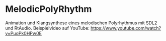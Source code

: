 # MelodicPolyRhythm
Animation und Klangsynthese eines melodischen Polyrhythmus mit SDL2 und RtAudio.
Beispielvideo auf YouTube: https://www.youtube.com/watch?v=PuoPk0HPw0E
